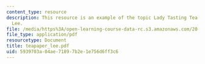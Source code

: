 ```yaml
---
content_type: resource
description: This resource is an example of the topic Lady Tasting Tea paper by Sueann
  Lee.
file: /media/https%3A/open-learning-course-data-rc.s3.amazonaws.com/20-104j-chemicals-in-the-environment-toxicology-and-public-health-be-104j-spring-2005/5939703a04ae71897b2e1e756d6ff3c6_teapaper_lee.pdf
file_type: application/pdf
resourcetype: Document
title: teapaper_lee.pdf
uid: 5939703a-04ae-7189-7b2e-1e756d6ff3c6
---
```

